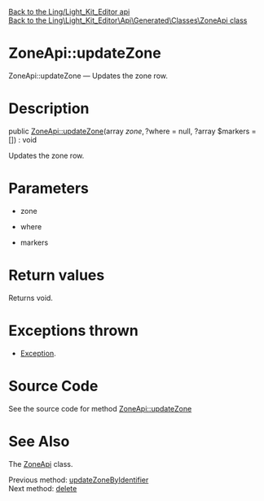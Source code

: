 [Back to the Ling/Light_Kit_Editor api](https://github.com/lingtalfi/Light_Kit_Editor/blob/master/doc/api/Ling/Light_Kit_Editor.md)<br>
[Back to the Ling\Light_Kit_Editor\Api\Generated\Classes\ZoneApi class](https://github.com/lingtalfi/Light_Kit_Editor/blob/master/doc/api/Ling/Light_Kit_Editor/Api/Generated/Classes/ZoneApi.md)


ZoneApi::updateZone
================



ZoneApi::updateZone — Updates the zone row.




Description
================


public [ZoneApi::updateZone](https://github.com/lingtalfi/Light_Kit_Editor/blob/master/doc/api/Ling/Light_Kit_Editor/Api/Generated/Classes/ZoneApi/updateZone.md)(array $zone, ?$where = null, ?array $markers = []) : void




Updates the zone row.




Parameters
================


- zone

    

- where

    

- markers

    


Return values
================

Returns void.


Exceptions thrown
================

- [Exception](http://php.net/manual/en/class.exception.php).&nbsp;







Source Code
===========
See the source code for method [ZoneApi::updateZone](https://github.com/lingtalfi/Light_Kit_Editor/blob/master/Api/Generated/Classes/ZoneApi.php#L458-L461)


See Also
================

The [ZoneApi](https://github.com/lingtalfi/Light_Kit_Editor/blob/master/doc/api/Ling/Light_Kit_Editor/Api/Generated/Classes/ZoneApi.md) class.

Previous method: [updateZoneByIdentifier](https://github.com/lingtalfi/Light_Kit_Editor/blob/master/doc/api/Ling/Light_Kit_Editor/Api/Generated/Classes/ZoneApi/updateZoneByIdentifier.md)<br>Next method: [delete](https://github.com/lingtalfi/Light_Kit_Editor/blob/master/doc/api/Ling/Light_Kit_Editor/Api/Generated/Classes/ZoneApi/delete.md)<br>

